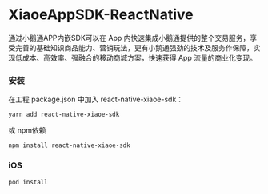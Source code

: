# XiaoeAppSDK-ReactNative
通过小鹅通APP内嵌SDK可以在 App 内快速集成小鹅通提供的整个交易服务，享受完善的基础知识商品能力、营销玩法，更有小鹅通强劲的技术及服务作保障，实现低成本、高效率、强融合的移动商城方案，快速获得 App 流量的商业化变现。

### 安装

在工程 package.json 中加入 react-native-xiaoe-sdk：

```
yarn add react-native-xiaoe-sdk
```

或 npm依赖

```
npm install react-native-xiaoe-sdk
```

### iOS

```
pod install
```

